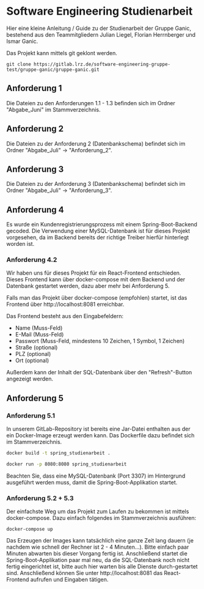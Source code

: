 # Software Engineering Studienarbeit

Hier eine kleine Anleitung / Guide zu der Studienarbeit der Gruppe Ganic, bestehend aus den Teammitgliedern Julian Liegel, Florian Herrnberger und Ismar Ganic.

Das Projekt kann mittels git geklont werden.

`git clone https://gitlab.lrz.de/software-engineering-gruppe-test/gruppe-ganic/gruppe-ganic.git`

## Anforderung 1

Die Dateien zu den Anforderungen 1.1 - 1.3 befinden sich im Ordner "Abgabe_Juni" im Stammverzeichnis.

## Anforderung 2

Die Dateien zu der Anforderung 2 (Datenbankschema) befindet sich im Ordner "Abgabe_Juli" -> "Anforderung_2".

## Anforderung 3

Die Dateien zu der Anforderung 3 (Datenbankschema) befindet sich im Ordner "Abgabe_Juli" -> "Anforderung_3".

## Anforderung 4

Es wurde ein Kundenregistrierungsprozess mit einem Spring-Boot-Backend gecoded. Die Verwendung einer MySQL-Datenbank ist für dieses Projekt vorgesehen, da im Backend bereits der richtige Treiber hierfür hinterlegt worden ist.

### Anforderung 4.2

Wir haben uns für dieses Projekt für ein React-Frontend entschieden. Dieses Frontend kann über docker-compose mit dem Backend und der Datenbank gestartet werden, dazu aber mehr bei Anforderung 5.

Falls man das Projekt über docker-compose (empfohlen) startet, ist das Frontend über http://localhost:8081 erreichbar.

Das Frontend besteht aus den Eingabefeldern:

- Name (Muss-Feld)
- E-Mail (Muss-Feld)
- Passwort (Muss-Feld, mindestens 10 Zeichen, 1 Symbol, 1 Zeichen)
- Straße (optional)
- PLZ (optional)
- Ort (optional)

Außerdem kann der Inhalt der SQL-Datenbank über den "Refresh"-Button angezeigt werden.

## Anforderung 5

### Anforderung 5.1

In unserem GitLab-Repository ist bereits eine Jar-Datei enthalten aus der ein Docker-Image erzeugt werden kann. Das Dockerfile dazu befindet sich im Stammverzeichnis.

~~~bash
docker build -t spring_studienarbeit .

docker run -p 8080:8080 spring_studienarbeit
~~~

Beachten Sie, dass eine MySQL-Datenbank (Port 3307) im Hintergrund ausgeführt werden muss, damit die Spring-Boot-Applikation startet.

### Anforderung 5.2 + 5.3

Der einfachste Weg um das Projekt zum Laufen zu bekommen ist mittels docker-compose. Dazu einfach folgendes im Stammverzeichnis ausführen:

`docker-compose up`

Das Erzeugen der Images kann tatsächlich eine ganze Zeit lang dauern (je nachdem wie schnell der Rechner ist 2 - 4 Minuten...). Bitte einfach paar Minuten abwarten bis dieser Vorgang fertig ist. Anschließend startet die Spring-Boot-Applikation paar mal neu, da die SQL-Datenbank noch nicht fertig eingerichtet ist, bitte auch hier warten bis alle Dienste durch-gestartet sind. Anschließend können Sie unter http://localhost:8081 das React-Frontend aufrufen und Eingaben tätigen.